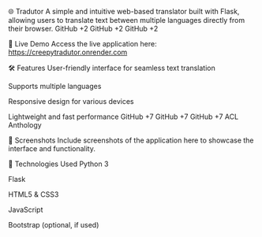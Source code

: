 🌐 Tradutor
A simple and intuitive web-based translator built with Flask, allowing users to translate text between multiple languages directly from their browser.
GitHub
+2
GitHub
+2
GitHub
+2

🚀 Live Demo
Access the live application here: https://creepytradutor.onrender.com

🛠️ Features
User-friendly interface for seamless text translation

Supports multiple languages

Responsive design for various devices

Lightweight and fast performance
GitHub
+7
GitHub
+7
GitHub
+7
ACL Anthology

📸 Screenshots
Include screenshots of the application here to showcase the interface and functionality.

🧰 Technologies Used
Python 3

Flask

HTML5 & CSS3

JavaScript

Bootstrap (optional, if used)
